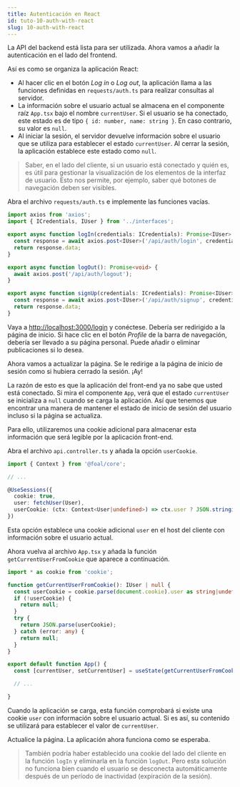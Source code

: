 ```yaml
---
title: Autenticación en React
id: tuto-10-auth-with-react
slug: 10-auth-with-react
---
```


La API del backend está lista para ser utilizada. Ahora vamos a añadir la autenticación en el lado del frontend.

Así es como se organiza la aplicación React:
- Al hacer clic en el botón *Log in* o *Log out*, la aplicación llama a las funciones definidas en `requests/auth.ts` para realizar consultas al servidor.
- La información sobre el usuario actual se almacena en el componente raíz `App.tsx` bajo el nombre `currentUser`. Si el usuario se ha conectado, este estado es de tipo `{ id: number, name: string }`. En caso contrario, su valor es `null`.
- Al iniciar la sesión, el servidor devuelve información sobre el usuario que se utiliza para establecer el estado `currentUser`. Al cerrar la sesión, la aplicación establece este estado como `null`.

> Saber, en el lado del cliente, si un usuario está conectado y quién es, es útil para gestionar la visualización de los elementos de la interfaz de usuario. Esto nos permite, por ejemplo, saber qué botones de navegación deben ser visibles.

Abra el archivo `requests/auth.ts` e implemente las funciones vacías.

```typescript
import axios from 'axios';
import { ICredentials, IUser } from '../interfaces';

export async function logIn(credentials: ICredentials): Promise<IUser> {
  const response = await axios.post<IUser>('/api/auth/login', credentials);
  return response.data;
}

export async function logOut(): Promise<void> {
  await axios.post('/api/auth/logout');
}

export async function signUp(credentials: ICredentials): Promise<IUser> {
  const response = await axios.post<IUser>('/api/auth/signup', credentials);
  return response.data;
}

```

Vaya a [http://localhost:3000/login](http://localhost:3000/login) y conéctese. Debería ser redirigido a la página de inicio. Si hace clic en el botón *Profile* de la barra de navegación, debería ser llevado a su página personal. Puede añadir o eliminar publicaciones si lo desea.

Ahora vamos a actualizar la página. Se le redirige a la página de inicio de sesión como si hubiera cerrado la sesión. ¡Ay!

La razón de esto es que la aplicación del front-end ya no sabe que usted está conectado. Si mira el componente `App`, verá que el estado `currentUser` se inicializa a `null` cuando se carga la aplicación. Así que tenemos que encontrar una manera de mantener el estado de inicio de sesión del usuario incluso si la página se actualiza.

Para ello, utilizaremos una cookie adicional para almacenar esta información que será legible por la aplicación front-end.

Abra el archivo `api.controller.ts` y añada la opción `userCookie`.

```typescript
import { Context } from '@foal/core';

// ...

@UseSessions({
  cookie: true,
  user: fetchUser(User),
  userCookie: (ctx: Context<User|undefined>) => ctx.user ? JSON.stringify({ id: ctx.user.id, name: ctx.user.name }) : '',
})
```

Esta opción establece una cookie adicional `user` en el host del cliente con información sobre el usuario actual.

Ahora vuelva al archivo `App.tsx` y añada la función `getCurrentUserFromCookie` que aparece a continuación.

```typescript
import * as cookie from 'cookie';

function getCurrentUserFromCookie(): IUser | null {
  const userCookie = cookie.parse(document.cookie).user as string|undefined;
  if (!userCookie) {
    return null;
  }
  try {
    return JSON.parse(userCookie);
  } catch (error: any) {
    return null;
  }
}

export default function App() {
  const [currentUser, setCurrentUser] = useState(getCurrentUserFromCookie());

  // ...

}
```

Cuando la aplicación se carga, esta función comprobará si existe una cookie `user` con información sobre el usuario actual. Si es así, su contenido se utilizará para establecer el valor de `currentUser`.

Actualice la página. La aplicación ahora funciona como se esperaba.

> También podría haber establecido una cookie del lado del cliente en la función `logIn` y eliminarla en la función `logOut`. Pero esta solución no funciona bien cuando el usuario se desconecta automáticamente después de un período de inactividad (expiración de la sesión).